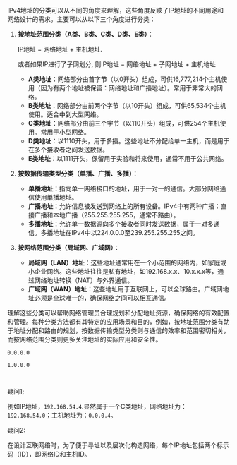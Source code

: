 IPv4地址的分类可以从不同的角度来理解，这些角度反映了IP地址的不同用途和网络设计的需求。主要可以从以下三个角度进行分类：

1. **按地址范围分类（A类、B类、C类、D类、E类）**：

   IP地址 = 网络地址 + 主机地址.

   或者如果IP进行了子网划分, 则IP地址 = 网络地址 + 子网地址 + 主机地址

   - **A类地址**：网络部分由首字节（以0开头）组成，可供16,777,214个主机使用（因为有两个地址被保留：网络地址和广播地址）。常用于非常大的网络。
   - **B类地址**：网络部分由前两个字节（以10开头）组成，可供65,534个主机使用。适合中到大型网络。
   - **C类地址**：网络部分由前三个字节（以110开头）组成，可供254个主机使用。常用于小型网络。
   - **D类地址**：以1110开头，用于多播。这些地址不分配给单一主机，而是用于在多个接收者之间发送数据。
   - **E类地址**：以1111开头，保留用于实验和将来使用，通常不用于公共网络。

2. **按数据传输类型分类（单播、广播、多播）**：

   - **单播地址**：指向单一网络接口的地址，用于一对一的通信。大部分网络通信使用单播地址。
   - **广播地址**：允许信息被发送到网络上的所有设备。IPv4中有两种广播：直接广播和本地广播（255.255.255.255，通常不路由）。
   - **多播地址**：允许单一数据源向多个接收者同时发送数据，属于一对多通信。多播地址在IPv4中以224.0.0.0至239.255.255.255之间。

3. **按网络范围分类（局域网、广域网）**：

   - **局域网（LAN）地址**：这些地址通常用在一个小范围的网络内，如家庭或小企业网络。这些地址往往是私有地址，如192.168.x.x、10.x.x.x等，通过网络地址转换（NAT）与外界通信。
   - **广域网（WAN）地址**：这些地址用于互联网上，可以全球路由。广域网地址必须是全球唯一的，确保网络之间可以相互通信。

理解这些分类可以帮助网络管理员合理规划和分配地址资源，确保网络的有效配置和管理。每种分类方法都有其特定的应用场景和目的，例如，按地址范围分类有助于地址分配和路由的规划，按数据传输类型分类则与通信的效率和范围密切相关，而按网络范围分类则更多关注地址的实际应用和安全性。



```
0.0.0.0

1.0.0.0



```





疑问1;

例如IP地址，`192.168.54.4`.显然属于一个C类地址，网络地址为：`192.168.54.0`；主机地址为：`0.0.0.4`。

疑问2:

在设计互联网络时，为了便于寻址以及层次化构造网络，每个IP地址包括两个标示码（ID），即网络ID和主机ID。

